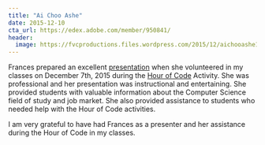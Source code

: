 ```yaml
---
title: "Ai Choo Ashe"
date: 2015-12-10
cta_url: https://edex.adobe.com/member/950841/
header:
  image: https://fvcproductions.files.wordpress.com/2015/12/aichooashe1.jpg
---
```


Frances prepared an excellent [presentation](https://fvcproductions.com/2015/12/07/hour-of-code-2015/) when she volunteered in my classes on December 7th, 2015 during the [Hour of Code](https://hourofcode.com/us) Activity. She was professional and her presentation was instructional and entertaining. She provided students with valuable information about the Computer Science field of study and job market. She also provided assistance to students who needed help with the Hour of Code activities.

I am very grateful to have had Frances as a presenter and her assistance during the Hour of Code in my classes.